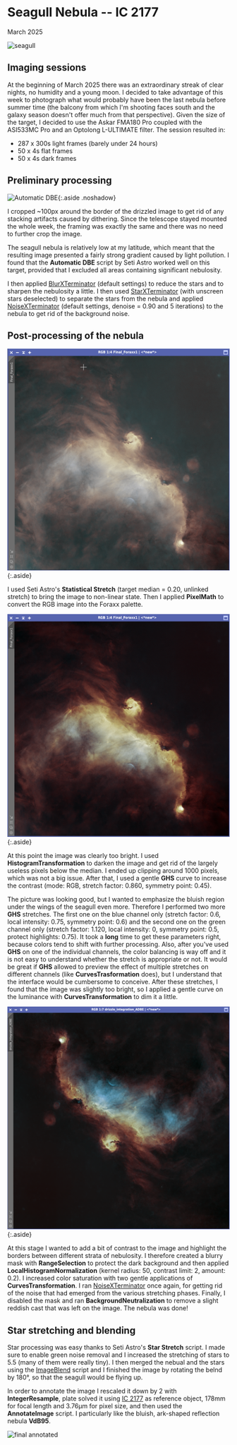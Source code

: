 # Seagull Nebula -- IC 2177

March 2025

![seagull](final.png)

## Imaging sessions

At the beginning of March 2025 there was an extraordinary streak of clear
nights, no humidity and a young moon. I decided to take advantage of this week
to photograph what would probably have been the last nebula before summer time
(the balcony from which I'm shooting faces south and the galaxy season doesn't
offer much from that perspective). Given the size of the target, I decided to
use the Askar FMA180 Pro coupled with the ASI533MC Pro and an Optolong
L-ULTIMATE filter. The session resulted in:

* 287 x 300s light frames (barely under 24 hours)
* 50 x 4s flat frames
* 50 x 4s dark frames

## Preliminary processing

![Automatic DBE](adbe.png){:.aside .noshadow}

I cropped ~100px around the border of the drizzled image to get rid of any
stacking artifacts caused by dithering. Since the telescope stayed mounted the
whole week, the framing was exactly the same and there was no need to further
crop the image.

The seagull nebula is relatively low at my latitude, which meant that the
resulting image presented a fairly strong gradient caused by light pollution. I
found that the **Automatic DBE** script by Seti Astro worked well on this
target, provided that I excluded all areas containing significant nebulosity.

I then applied [BlurXTerminator] (default settings) to reduce the stars and to
sharpen the nebulosity a little. I then used [StarXTerminator] (with unscreen
stars deselected) to separate the stars from the nebula and applied
[NoiseXTerminator] (default settings, denoise = 0.90 and 5 iterations) to the
nebula to get rid of the background noise.

## Post-processing of the nebula

![Foraxx palette](foraxx.png){:.aside}

I used Seti Astro's **Statistical Stretch** (target median = 0.20, unlinked
stretch) to bring the image to non-linear state. Then I applied **PixelMath** to
convert the RGB image into the Foraxx palette.

![stretching](stretching.png){:.aside}

At this point the image was clearly too bright. I used
**HistogramTransformation** to darken the image and get rid of the largely
useless pixels below the median. I ended up clipping around 1000 pixels, which
was not a big issue. After that, I used a gentle **GHS** curve to increase the
contrast (mode: RGB, stretch factor: 0.860, symmetry point: 0.45).

The picture was looking good, but I wanted to emphasize the bluish region under
the wings of the seagull even more. Therefore I performed two more **GHS**
stretches. The first one on the blue channel only (stretch factor: 0.6, local
intensity: 0.75, symmetry point: 0.6) and the second one on the green channel
only (stretch factor: 1.120, local intensity: 0, symmetry point: 0.5, protect
highlights: 0.75). It took a **long** time to get these parameters right,
because colors tend to shift with further processing. Also, after you've used
**GHS** on one of the individual channels, the color balancing is way off and it
is not easy to understand whether the stretch is appropriate or not. It would be
great if **GHS** allowed to preview the effect of multiple stretches on
different channels (like **CurvesTrasformation** does), but I understand that
the interface would be cumbersome to conceive. After these stretches, I found
that the image was slightly too bright, so I applied a gentle curve on the
luminance with **CurvesTransformation** to dim it a little.

![saturation](saturation.png){:.aside}

At this stage I wanted to add a bit of contrast to the image and highlight the
borders between different strata of nebulosity. I therefore created a blurry
mask with **RangeSelection** to protect the dark background and then applied
**LocalHistogramNormalization** (kernel radius: 50, contrast limit: 2, amount:
0.2). I increased color saturation with two gentle applications of
**CurvesTransformation**. I ran [NoiseXTerminator] once again, for getting rid
of the noise that had emerged from the various stretching phases. Finally, I
disabled the mask and ran **BackgroundNeutralization** to remove a slight
reddish cast that was left on the image. The nebula was done!

## Star stretching and blending

Star processing was easy thanks to Seti Astro's **Star Stretch** script. I made
sure to enable green noise removal and I increased the stretching of stars to
5.5 (many of them were really tiny). I then merged the nebual and the stars
using the [ImageBlend] script and I finished the image by rotating the belnd by
180°, so that the seagull would be flying up.

In order to annotate the image I rescaled it down by 2 with **IntegerResample**,
plate solved it using [IC 2177](https://en.wikipedia.org/wiki/IC_2177) as
reference object, 178mm for focal length and 3.76μm for pixel size, and then
used the **AnnotateImage** script. I particularly like the bluish, ark-shaped
reflection nebula **VdB95**.

![final annotated](final_annotated.png)

[BlurXTerminator]: https://www.rc-astro.com/software/bxt/
[StarXTerminator]: https://www.rc-astro.com/software/sxt/
[NoiseXTerminator]: https://www.rc-astro.com/software/nxt/
[ImageBlend]: https://cosmicphotons.com/scripts/

